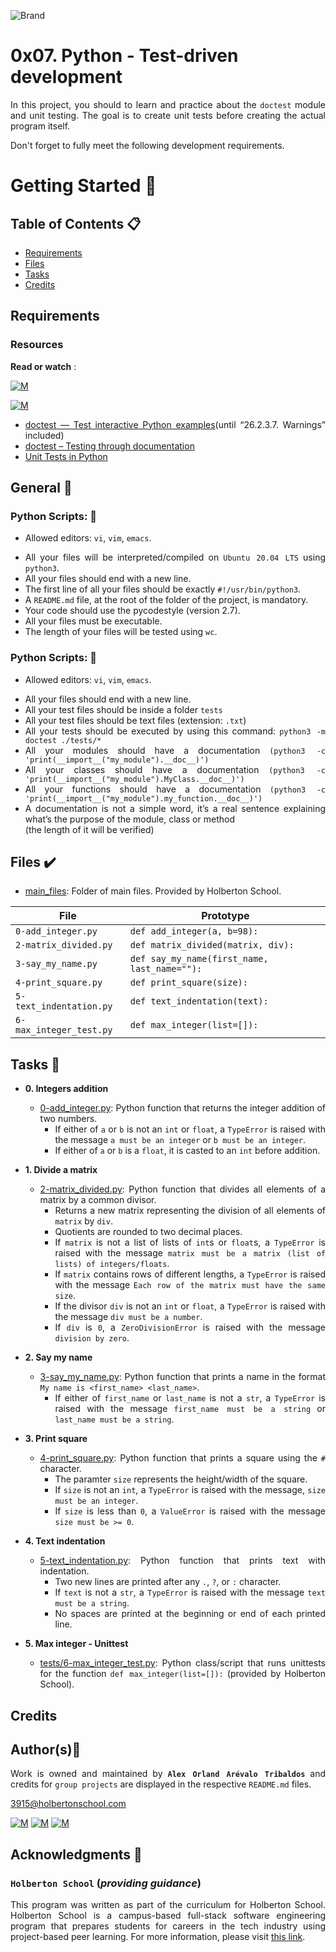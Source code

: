 ![Brand](https://assets.website-files.com/6105315644a26f77912a1ada/610540e8b4cd6969794fe673_Holberton_School_logo-04-04.svg)

# 0x07. Python - Test-driven development
<div style="text-align: justify">

In this project, you should to learn and practice about the `doctest` module and unit testing. The goal is to create unit tests before creating the actual program itself.

Don't forget to fully meet the following development requirements.
	
# Getting Started :running:	
<div style="text-align: justify">
	
## Table of Contents :clipboard:

* [Requirements](#requirements)
* [Files](#files-heavy_check_mark)
* [Tasks](#tasks-page_with_curl)
* [Credits](#credits)

	
## Requirements 

### Resources

**Read or watch** :

[![M](https://upload.wikimedia.org/wikipedia/commons/thumb/2/2f/Google_2015_logo.svg/80px-Google_2015_logo.svg.png)](https://www.google.com/search?q=programing+in+python&hl=es&ei=bUHBYY7XBrCNwbkP15C0qAk&oq=programing+in+py&gs_lcp=Cgdnd3Mtd2l6EAEYADIFCAAQgAQyBggAEBYQHjIGCAAQFhAeMgYIABAWEB4yBggAEBYQHjIGCAAQFhAeMgYIABAWEB4yBggAEBYQHjIGCAAQFhAeMgYIABAWEB46BwgAEEcQsAM6BwgAELADEENKBAhBGABKBAhGGABQhBdYjxxg4C1oAnACeACAAbUBiAGsApIBAzAuMpgBAKABAcgBCsABAQ&sclient=gws-wiz)

[![M](https://upload.wikimedia.org/wikipedia/commons/thumb/e/e1/Logo_of_YouTube_%282015-2017%29.svg/70px-Logo_of_YouTube_%282015-2017%29.svg.png)](https://www.youtube.com/results?search_query=programing+python)

* [doctest — Test interactive Python examples](https://docs.python.org/3.4/library/doctest.html)(until “26.2.3.7. Warnings” included)
* [doctest – Testing through documentation](https://pymotw.com/3/doctest/)
* [Unit Tests in Python](https://www.youtube.com/watch?v=1Lfv5tUGsn8)

## General :page_with_curl:
<div style="text-align: justify">
	
### Python Scripts: :pushpin:
		
* Allowed editors: `vi`, `vim`, `emacs`. </div>
<div style="text-align: justify">

* All your files will be interpreted/compiled on `Ubuntu 20.04 LTS` using `python3`.
* All your files should end with a new line.
* The first line of all your files should be exactly `#!/usr/bin/python3`.
* A `README.md` file, at the root of the folder of the project, is mandatory.
* Your code should use the pycodestyle (version 2.7).
* All your files must be executable.
* The length of your files will be tested using `wc`.
	
### Python Scripts: :pushpin:

* Allowed editors: `vi`, `vim`, `emacs`. </div>
<div style="text-align: justify">

* All your files should end with a new line.
* All your test files should be inside a folder `tests`
* All your test files should be text files (extension: `.txt`)
* All your tests should be executed by using this command: `python3 -m doctest ./tests/*`
* All your modules should have a documentation `(python3 -c 'print(__import__("my_module").__doc__)')`
* All your classes should have a documentation `(python3 -c 'print(__import__("my_module").MyClass.__doc__)')`
* All your functions should have a documentation `(python3 -c 'print(__import__("my_module").my_function.__doc__)')`
* A documentation is not a simple word, it’s a real sentence explaining what’s the purpose of the module, class or method
	<div style="text-align: justify">
	(the length of it will be verified)

	
## Files :heavy_check_mark:

* [main_files](./main_files): Folder of main files. Provided by Holberton School.
		
| File                     | Prototype                                    |
| ------------------------ | -------------------------------------------- |
| `0-add_integer.py`       | `def add_integer(a, b=98):`                  |
| `2-matrix_divided.py`    | `def matrix_divided(matrix, div):`           |
| `3-say_my_name.py`       | `def say_my_name(first_name, last_name=""):` |
| `4-print_square.py`      | `def print_square(size):`                    |
| `5-text_indentation.py`  | `def text_indentation(text):`                |
| `6-max_integer_test.py`  | `def max_integer(list=[]):`		  |
		
## Tasks :page_with_curl:

* **0. Integers addition**
  	* [0-add_integer.py](./0-add_integer.py): Python function that returns the integer addition
 	 of two numbers.
 		* If either of `a` or `b` is not an `int` or `float`, a `TypeError` is raised
  		with the message `a must be an integer` or `b must be an integer`.
  		* If either of `a` or `b` is a `float`, it is casted to an `int`
  		before addition.

* **1. Divide a matrix**
  	* [2-matrix_divided.py](./2-matrix_divided.py): Python function that divides all
  	elements of a matrix by a common divisor.
  		* Returns a new matrix representing the division of all elements of `matrix`
  		by `div`.
  		* Quotients are rounded to two decimal places.
  		* If `matrix` is not a list of lists of `int`s or `float`s, a `TypeError`
  		is raised with the message `matrix must be a matrix (list of lists) of
  		integers/floats`.
  		* If `matrix` contains rows of different lengths, a `TypeError` is raised
  		with the message `Each row of the matrix must have the same size`.
  		* If the divisor `div` is not an `int` or `float`, a `TypeError` is raised
 		with the message `div must be a number`.
  		* If `div` is `0`, a `ZeroDivisionError` is raised with the message
  		`division by zero`.

* **2. Say my name**
  	* [3-say_my_name.py](./3-say_my_name.py): Python function that prints a name in
  	the format `My name is <first_name> <last_name>`.
  		* If either of `first_name` or `last_name` is not a `str`, a `TypeError` is
  		raised with the message `first_name must be a string` or `last_name must be a
  		string`.

* **3. Print square**
  	* [4-print_square.py](./4-print_square.py): Python function that prints a square using
  	the `#` character.
  		* The paramter `size` represents the height/width of the square.
  		* If `size` is not an `int`, a `TypeError` is raised  with the message,
  		`size must be an integer`.
  		* If `size` is less than `0`, a `ValueError` is raised with the message `size
  		must be >= 0`.

* **4. Text indentation**
  	* [5-text_indentation.py](./5-text_indentation.py): Python function that prints text with
  	indentation.
  		* Two new lines are printed after any `.`, `?`, or `:` character.
  		* If `text` is not a `str`, a `TypeError` is raised with the message `text
  		must be a string`.
  		* No spaces are printed at the beginning or end of each printed line.

* **5. Max integer - Unittest**
  	* [tests/6-max_integer_test.py](https://github.com/Alexoat76/holbertonschool-higher_level_programming/blob/master/0x07-python-test_driven_development/tests/6-max_integer_test.py): Python class/script
  	that runs unittests for the function `def max_integer(list=[]):`
  	(provided by Holberton School).
		
## Credits

## Author(s):blue_book:

Work is owned and maintained by 
	**`Alex Orland Arévalo Tribaldos`**  and credits for `group projects` are displayed in the respective `README.md` files.

<3915@holbertonschool.com>
	
[![M](https://upload.wikimedia.org/wikipedia/commons/thumb/9/91/Octicons-mark-github.svg/25px-Octicons-mark-github.svg.png)](https://github.com/Alexoat76)
[![M](https://upload.wikimedia.org/wikipedia/fr/thumb/c/c8/Twitter_Bird.svg/25px-Twitter_Bird.svg.png)](https://twitter.com/aoarevalot)
[![M](https://upload.wikimedia.org/wikipedia/commons/thumb/c/ca/LinkedIn_logo_initials.png/25px-LinkedIn_logo_initials.png)](https://www.linkedin.com/in/Alexoat76/)


## Acknowledgments :mega: 

### **`Holberton School`** (*providing guidance*)
	
This program was written as part of the curriculum for Holberton School.
Holberton School is a campus-based full-stack software engineering program
that prepares students for careers in the tech industry using project-based
peer learning. For more information,  please visit [this link](https://www.holbertonschool.com/).
